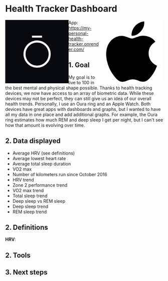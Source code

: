 # Health Tracker Dashboard
<img src="https://github.com/ZakiAbdelwahed/health-tracker-dash-app/blob/main/Readme%20images/oura%20logo.jpg" style="float:left;width:40%;height:40%;"> <img src="https://github.com/ZakiAbdelwahed/health-tracker-dash-app/blob/main/Readme%20images/apple%20logo.png" style="float:right;width:40%;height:40%;">

App: https://my-personal-health-tracker.onrender.com/

## 1. Goal
My goal is to live to 100 in the best mental and physical shape possible. Thanks to health tracking devices, we now have access to an array of biometric data. While these devices may not be perfect, they can still give us an idea of our overall health trends. Personally, I use an Oura ring and an Apple Watch. Both devices have great apps with dashboards and graphs, but I wanted to have all my data in one place and add additional graphs. For example, the Oura ring estimates how much REM and deep sleep I get per night, but I can't see how that amount is evolving over time.

## 2. Data displayed
- Average HRV (see definitions)
- Average lowest heart rate
- Average total sleep duration
- VO2 max
- Number of kilometers run since October 2016
- HRV trend
- Zone 2 performance trend
- VO2 max trend
- Total sleep trend
- Deep sleep vs REM sleep
- Deep sleep trend
- REM sleep trend

## 2. Definitions
**HRV**: 

## 2. Tools

## 3. Next steps
